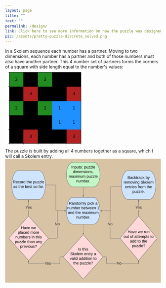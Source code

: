 ```yaml
---
layout: page
title: ""
text: ""
permalink: /design/
link: Click here to see more information on how the puzzle was designed.
pic: /assets/pretty-puzzle-discrete_solved.png
---
```

<div class="page-wrap4">
In a Skolem sequence each number has a partner. Moving to two dimensions, each number has a partner and both of those numbers must also have another partner. This 4 number set of partners forms the corners of a square with side length equal to the number's values: 
</div>

<div class="page-wrap-art">
  <img src="/assets/pretty-puzzle-discrete_solved.png" class="med_img">
</div>

<div class="page-wrap4">
The puzzle is built by adding all 4 numbers together as a square, which I will call a Skolem entry.
</div>

<div class="flow-chart">
  <img src="/assets/flow-chart.png" class="med_img">
</div>

